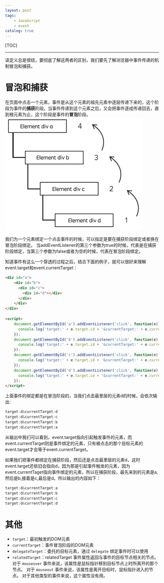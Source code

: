 ```yaml
---
layout: post
tags: 
    - JavaScript
    - event
catalog: true
---
```


[TOC]

---

读定义总是很绕，要彻底了解这两者的区别，我们要先了解浏览器中事件传递的机制冒泡和捕获。

# 冒泡和捕获
在页面中点击一个元素，事件是从这个元素的祖先元素中逐层传递下来的，这个阶段为事件的**捕获**阶段。当事件传递到这个元素之后，又会把事件逐成传递回去，直到根元素为止，这个阶段是事件的**冒泡**阶段。
![](../img/in-post/js/事件冒泡和捕捉.jpg)

我们为一个元素绑定一个点击事件的时候，可以指定是要在捕获阶段绑定或者换在冒泡阶段绑定。 当addEventListener的第三个参数为true的时候，代表是在捕获阶段绑定，当第三个参数为false或者为空的时候，代表在冒泡阶段绑定。

知道事件有这么一个穿透的过程之后，结合下面的例子，就可以很好来理解event.target和event.currentTarget：
``` html
<div id="a">
    <div id="b">
      <div id="c">
        <div id="d"></div>
      </div>
    </div>
</div>

<script>
    document.getElementById('a').addEventListener('click', function(e) {
      console.log('target:' + e.target.id + '&currentTarget:' + e.currentTarget.id);
    });    
    document.getElementById('b').addEventListener('click', function(e) {
      console.log('target:' + e.target.id + '&currentTarget:' + e.currentTarget.id);
    });    
    document.getElementById('c').addEventListener('click', function(e) {
      console.log('target:' + e.target.id + '&currentTarget:' + e.currentTarget.id);
    });    
    document.getElementById('d').addEventListener('click', function(e) {
      console.log('target:' + e.target.id + '&currentTarget:' + e.currentTarget.id);
    });
</script>
```
上面事件的绑定都是在冒泡阶段的，当我们点击最里层的元素d的时候，会依次输出:
``` js
target:d&currentTarget:d
target:d&currentTarget:c
target:d&currentTarget:b
target:d&currentTarget:a
```
从输出中我们可以看到，event.target指向引起触发事件的元素，而event.currentTarget则是事件绑定的元素，只有被点击的那个目标元素的event.target才会等于event.currentTarget。

如果我们把事件都绑定在捕获阶段，然后还是点击最里层的元素d，这时event.target还依旧会指向d，因为那是引起事件触发的元素，因为event.currentTaget指向事件绑定的元素，所以在捕获阶段，最先来到的元素是a,然后是b,接着是c,最后是d。所以输出的内容如下：
``` js
target:d&currentTarget:a
target:d&currentTarget:b
target:d&currentTarget:c
target:d&currentTarget:d
```

# 其他
- `target`：最初触发的DOM元素
- `currentTarget`：事件冒泡阶段的DOM元素
- `delegateTarget`：委托的目标元素，通过 `delegate` 绑定事件时可以使用
- `relatedTarget`：relatedTarget 事件属性返回与事件的目标节点相关的节点。
对于 `mouseover` 事件来说，该属性是鼠标指针移到目标节点上时所离开的那个节点。
对于 `mouseout` 事件来说，该属性是离开目标时，鼠标指针进入的节点。
对于其他类型的事件来说，这个属性没有用。